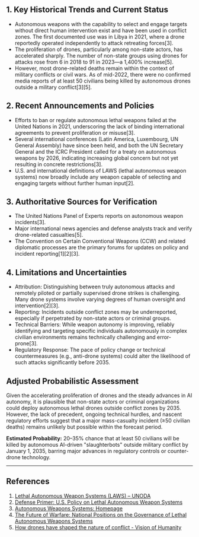 ## 1. Key Historical Trends and Current Status

- Autonomous weapons with the capability to select and engage targets without direct human intervention exist and have been used in conflict zones. The first documented use was in Libya in 2021, where a drone reportedly operated independently to attack retreating forces[3].
- The proliferation of drones, particularly among non-state actors, has accelerated sharply. The number of non-state groups using drones for attacks rose from 6 in 2018 to 91 in 2023—a 1,400% increase[5].
- However, most drone-related deaths remain within the context of military conflicts or civil wars. As of mid-2022, there were no confirmed media reports of at least 50 civilians being killed by autonomous drones outside a military conflict[3][5].

## 2. Recent Announcements and Policies

- Efforts to ban or regulate autonomous lethal weapons failed at the United Nations in 2021, underscoring the lack of binding international agreements to prevent proliferation or misuse[3].
- Several international conferences (Latin America, Luxembourg, UN General Assembly) have since been held, and both the UN Secretary General and the ICRC President called for a treaty on autonomous weapons by 2026, indicating increasing global concern but not yet resulting in concrete restrictions[3].
- U.S. and international definitions of LAWS (lethal autonomous weapon systems) now broadly include any weapon capable of selecting and engaging targets without further human input[2].

## 3. Authoritative Sources for Verification

- The United Nations Panel of Experts reports on autonomous weapon incidents[3].
- Major international news agencies and defense analysts track and verify drone-related casualties[5].
- The Convention on Certain Conventional Weapons (CCW) and related diplomatic processes are the primary forums for updates on policy and incident reporting[1][2][3].

## 4. Limitations and Uncertainties

- Attribution: Distinguishing between truly autonomous attacks and remotely piloted or partially supervised drone strikes is challenging. Many drone systems involve varying degrees of human oversight and intervention[2][3].
- Reporting: Incidents outside conflict zones may be underreported, especially if perpetrated by non-state actors or criminal groups.
- Technical Barriers: While weapon autonomy is improving, reliably identifying and targeting specific individuals autonomously in complex civilian environments remains technically challenging and error-prone[3].
- Regulatory Response: The pace of policy change or technical countermeasures (e.g., anti-drone systems) could alter the likelihood of such attacks significantly before 2035.

## Adjusted Probabilistic Assessment

Given the accelerating proliferation of drones and the steady advances in AI autonomy, it is plausible that non-state actors or criminal organizations could deploy autonomous lethal drones outside conflict zones by 2035. However, the lack of precedent, ongoing technical hurdles, and nascent regulatory efforts suggest that a major mass-casualty incident (≥50 civilian deaths) remains unlikely but possible within the forecast period.

**Estimated Probability:** 20–35% chance that at least 50 civilians will be killed by autonomous AI-driven "slaughterbots" outside military conflict by January 1, 2035, barring major advances in regulatory controls or counter-drone technology.

---

## References

1. [Lethal Autonomous Weapon Systems (LAWS) – UNODA](https://disarmament.unoda.org/the-convention-on-certain-conventional-weapons/background-on-laws-in-the-ccw/)
2. [Defense Primer: U.S. Policy on Lethal Autonomous Weapon Systems](https://www.congress.gov/crs-product/IF11150)
3. [Autonomous Weapons Systems: Homepage](https://autonomousweapons.org)
4. [The Future of Warfare: National Positions on the Governance of Lethal Autonomous Weapons Systems](https://lieber.westpoint.edu/future-warfare-national-positions-governance-lethal-autonomous-weapons-systems/)
5. [How drones have shaped the nature of conflict - Vision of Humanity](https://www.visionofhumanity.org/how-drones-have-shaped-the-nature-of-conflict/)